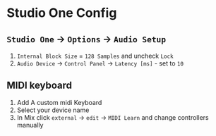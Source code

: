# Studio One Config

## `Studio One` -> `Options` -> `Audio Setup`

1. `Internal Block Size` = `128 Samples` and uncheck `Lock`
2. `Audio Device` -> `Control Panel` -> `Latency [ms]` - set to `10`

## MIDI keyboard
1. Add A custom midi Keyboard
2. Select your device name
3. In Mix click `external` -> `edit` -> `MIDI Learn` and change controllers manually

